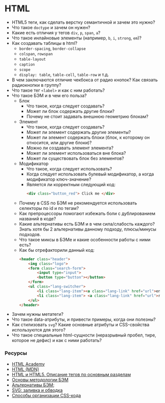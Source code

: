 # HTML

* HTML5 теги, как сделать верстку семантичной и зачем это нужно?
* Что такое `doctype` и зачем он нужен?
* Какие есть отличия у тегов `div`, `p`, `span`, `a`?
* Что такое инлайновые элементы (например, `b`, `i`, `strong`, `em`)?
* Как создавать таблицы в html?
    * `border-spacing`, `border-collapse`
    * `colspan`, `rowspan`
    * `table-layout`
    * `caption`
    * `scope`
    * `display: table`, `table-cell`, `table-row` и т.д.
* В чем заключаются отличие чекбокса от радио кнопок? Как связать радиокнопки в группу?
* Что такое тег ` <label> ` и как с ним работать?
* Что такое БЭМ и в чем его польза?
    * Блок
        * Что такое, когда следует создавать?
        * Может ли блок содержать другие блоки?
        * Почему не стоит задавать внешнюю геометрию блокам?
    * Элемент
        * Что такое, когда следует создавать?
        * Может ли элемент содержать другие элементы?
        * Может ли элемент содержать блоки (блок, к которому он относится, или другие блоки)?
        * Можно ли создавать элемент элемента?
        * Может ли элемент использоваться вне блока?
        * Может ли существовать блок без элементов?
    * Модификатор
        * Что такое, когда следует использовать?
        * Когда следует использовать булевый модификатор, а когда модификатор ключ-значение?
        * Является ли корректным следующий код:
            ```html
            <div class="button_red"> Click me </div>
            ```
    * Почему в CSS по БЭМ не рекомендуется использовать селекторы по id и по тегам?
    * Как препроцессоры помогают избежать боли с дублированием названий в коде?
    * Какие альтернативы есть БЭМ и в чем сила/слабость каждого? Знать хотя бы 2 альтернативы данному подходу, плюсы/минусы подходов.
    * Что такое миксы в БЭМе и какие особенности работы с ними есть?
    * Как бы отрефакторили данный код:
        ```html
        <header class="header">
            <img class="logo">
            <form class="search-form">
                <input type="input">
                <button type="button"></button>
            </form>
            <ul class="lang-switcher">
                <li class="lang-item"><a class="lang-link" href="url">en</a> </li>
                <li class="lang-item"> <a class="lang-link" href="url">ru</a> </li>
            </ul>
        </header>
        ```
* Зачем нужны метатеги?
* Что такое data-атрибуты, и привести примеры, когда они полезны?
* Как стилизовать `svg`? Какие основные атрибуты и CSS-свойства используются для этого?
* Что такое специальные html-сущности (неразрывный пробел, тире, которое не дефис) и как с ними работать?

### Ресурсы
* [HTML Academy](https://htmlacademy.ru/)
* [HTML (MDN)](https://developer.mozilla.org/ru/docs/Web/HTML)
* [HTML и HTML5. Описание тегов по основным разделам](https://html5book.ru/html-html5/)
* [Основы методологии БЭМ](https://ru.bem.info/methodology/quick-start/)
* [Альтернативы БЭМ](https://habr.com/ru/post/256109/);
* [SVG: заливка и обводка](http://css.yoksel.ru/svg-fill-and-stroke/)
* [Способы организации CSS-кода](https://habr.com/ru/post/256109/)

